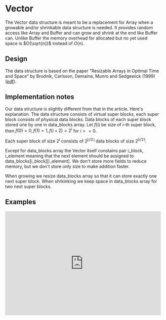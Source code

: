 # Vector

The Vector data structure is meant to be a replacement for Array when a growable and/or shrinkable data structure is needed.
It provides random access like Array and Buffer and can grow and shrink at the end like Buffer can.
Unlike Buffer the memory overhead for allocated but no yet used space is $O(\sqrt{n})$ instead of $O(n)$.

## Design

The data structure is based on the paper "Resizable Arrays in Optimal Time and Space" by Brodnik, Carlsson, Demaine, Munro and Sedgewick (1999) ([pdf](https://sedgewick.io/wp-content/themes/sedgewick/papers/1999Optimal.pdf)).

## Implementation notes

Our data structure is slightly different from that in the article. Here's explanation.
The data structure consists of virtual super blocks, each super block consists of physical data blocks. Data blocks of each super block stored one by one in data_blocks array. Let $f(i)$ be size of $i$-th  super block, then
$f(0) = 0, f(1) = 1, f(i + 2) = 2 ^ i$ for $i >= 0$.

Each super block of size $2 ^ i$ consists of $2^{\lfloor i / 2\rfloor}$ data blocks of size $2^{\lceil i / 2 \rceil}$.

Except for data_blocks array the Vector itself constains pair i_block, i_element meaning that the next element should be assigned to data_blocks[i_block][i_element]. We don't store more fields to reduce memory, but we don't store only size to make addition faster.

When growing we resize data_blocks array so that it can store exactly one next super block. When shrkinking we keep space in data_blocks array for two next super blocks.

## Examples

<iframe src="https://embed.smartcontracts.org/motoko/g/DLr1Cy6mYjpKc4apwqWWSzBL6iYPq9EvGHUa5dDxt8wHhRUJJBCPZv6NdPU3fEvaaxG6iEdcybWdGHJ1sUFJADPeWmrv2WAgxwd35aesNfnqm6U5CfKJ2VM9iYjfj7udbiDNQLaEKSvmzpR4YoQBFVUt3pzMLoHiCk6wu8u5keX2JaE?lines=9" width="100%" height="336" style="border:0" title="Motoko code snippet" />

